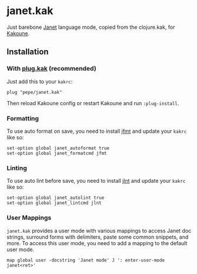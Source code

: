 # janet.kak

Just barebone [Janet][5] language mode, copied from the clojure.kak, for [Kakoune][1].

## Installation

### With [plug.kak][2] (recommended)

Just add this to your `kakrc`:

```kak
plug "pepe/janet.kak"
```

Then reload Kakoune config or restart Kakoune and run `:plug-install`.

### Formatting

To use auto format on save, you need to install [jfmt][3] and update your `kakrc` like so:

```kak
set-option global janet_autoformat true
set-option global janet_formatcmd jfmt
```

### Linting

To use auto lint before save, you need to install [jlnt][4] and update your `kakrc` like so:

```kak
set-option global janet_autolint true
set-option global janet_lintcmd jlnt
```

### User Mappings

`janet.kak` provides a user mode with various mappings to access Janet doc strings, surround forms with delimiters, paste some common snippets, and more.
To access this user mode, you need to add a mapping to the default user mode.

```kak
map global user -docstring 'Janet mode' J ': enter-user-mode janet<ret>'
```

[1]: https://github.com/mawww/kakoune
[2]: https://github.com/andreyorst/plug.kak
[3]: https://github.com/andrewchambers/jfmt
[4]: https://git.sr.ht/~pepe/jlnt.kak
[5]: https://github.com/janet-lang/janet
